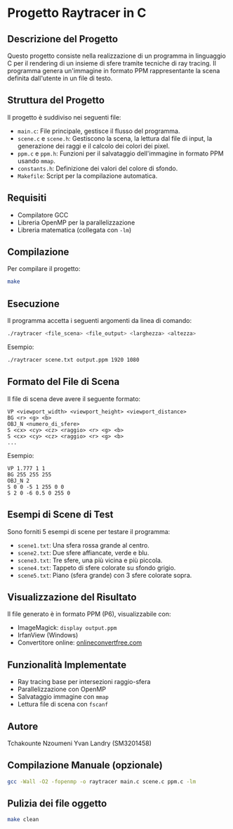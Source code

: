 # Progetto Raytracer in C

## Descrizione del Progetto
Questo progetto consiste nella realizzazione di un programma in linguaggio C per il rendering di un insieme di sfere tramite tecniche di ray tracing. Il programma genera un'immagine in formato PPM rappresentante la scena definita dall'utente in un file di testo.

## Struttura del Progetto
Il progetto è suddiviso nei seguenti file:

- `main.c`: File principale, gestisce il flusso del programma.
- `scene.c` e `scene.h`: Gestiscono la scena, la lettura dal file di input, la generazione dei raggi e il calcolo dei colori dei pixel.
- `ppm.c` e `ppm.h`: Funzioni per il salvataggio dell'immagine in formato PPM usando `mmap`.
- `constants.h`: Definizione dei valori del colore di sfondo.
- `Makefile`: Script per la compilazione automatica.

## Requisiti
- Compilatore GCC
- Libreria OpenMP per la parallelizzazione
- Libreria matematica (collegata con `-lm`)

## Compilazione
Per compilare il progetto:
```bash
make
```

## Esecuzione
Il programma accetta i seguenti argomenti da linea di comando:
```bash
./raytracer <file_scena> <file_output> <larghezza> <altezza>
```
Esempio:
```bash
./raytracer scene.txt output.ppm 1920 1080
```

## Formato del File di Scena
Il file di scena deve avere il seguente formato:
```
VP <viewport_width> <viewport_height> <viewport_distance>
BG <r> <g> <b>
OBJ_N <numero_di_sfere>
S <cx> <cy> <cz> <raggio> <r> <g> <b>
S <cx> <cy> <cz> <raggio> <r> <g> <b>
...
```

Esempio:
```
VP 1.777 1 1
BG 255 255 255
OBJ_N 2
S 0 0 -5 1 255 0 0
S 2 0 -6 0.5 0 255 0
```

## Esempi di Scene di Test
Sono forniti 5 esempi di scene per testare il programma:
- `scene1.txt`: Una sfera rossa grande al centro.
- `scene2.txt`: Due sfere affiancate, verde e blu.
- `scene3.txt`: Tre sfere, una più vicina e più piccola.
- `scene4.txt`: Tappeto di sfere colorate su sfondo grigio.
- `scene5.txt`: Piano (sfera grande) con 3 sfere colorate sopra.

## Visualizzazione del Risultato
Il file generato è in formato PPM (P6), visualizzabile con:
- ImageMagick: `display output.ppm`
- IrfanView (Windows)
- Convertitore online: [onlineconvertfree.com](https://onlineconvertfree.com/ppm-to-png/)

## Funzionalità Implementate
- Ray tracing base per intersezioni raggio-sfera
- Parallelizzazione con OpenMP
- Salvataggio immagine con `mmap`
- Lettura file di scena con `fscanf`

## Autore
Tchakounte Nzoumeni Yvan Landry (SM3201458)

## Compilazione Manuale (opzionale)
```bash
gcc -Wall -O2 -fopenmp -o raytracer main.c scene.c ppm.c -lm
```

## Pulizia dei file oggetto
```bash
make clean
```

